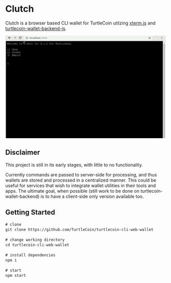 # Clutch

Clutch is a browser based CLI wallet for TurtleCoin utilzing [xterm.js](https://github.com/xtermjs/xterm.js) and [turtlecoin-wallet-backend-js](https://github.com/turtlecoin/turtlecoin-wallet-backend-js).

![Create new Wallet](examples/assets/create_wallet.gif)

## Disclaimer

This project is still in its early stages, with little to no functionality.

Currently commands are passed to server-side for processing, and thus wallets are stored and processed in a centralized manner. This could be useful for services that wish to integrate wallet utilities in their tools and apps. The ultimate goal, when possible (still work to be done on turtlecoin-wallet-backend) is to have a client-side only version available too.

## Getting Started

```
# clone
git clone https://github.com/TurtleCoin/turtlecoin-cli-web-wallet

# change working directory
cd turtlecoin-cli-web-wallet

# install dependencies
npm i

# start
npm start


```
